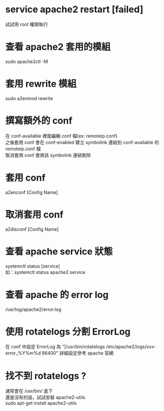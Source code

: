 # service apache2 restart [failed]    
試試用 root 權限執行

# 查看 apache2 套用的模組
sudo apache2ctl -M

# 套用 rewrite 模組
sudo a2enmod rewrite

# 撰寫額外的 conf
在 conf-available 裡面編輯 conf 檔(ex: remoteip.conf)    
之後套用 conf 會在 conf-enabled 建立 symbolink 連結到 conf-available 的 remoteip.conf 檔    
取消套用 conf 會將該 symbolink 連結刪除    

# 套用 conf    
a2enconf [Config Name]

# 取消套用 conf    
a2disconf [Config Name]

# 查看 apache service 狀態
systemctl status [service]    
如：systemctl status apache2.service

# 查看 apache 的 error log
/var/log/apache2/error.log

# 使用 rotatelogs 分割 ErrorLog
在 conf 中設定 ErrorLog 為 "|/usr/bin/rotatelogs /etc/apache2/logs/xxx-error_%Y%m%d 86400"
詳細設定參考 apache 官網

# 找不到 rotatelogs ?
通常會在 /usr/bin/ 底下    
還是沒有的話，試試安裝 apache2-utils    
sudo apt-get install apache2-utils